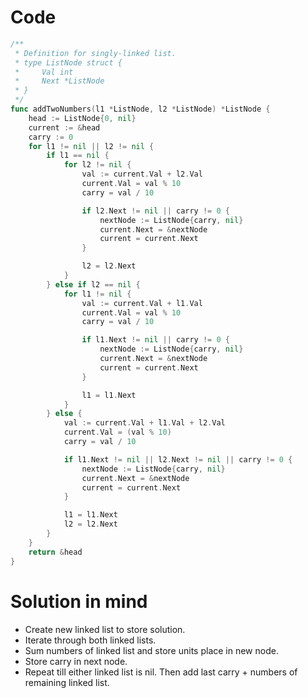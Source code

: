 Code
====

```go
/**
 * Definition for singly-linked list.
 * type ListNode struct {
 *     Val int
 *     Next *ListNode
 * }
 */
func addTwoNumbers(l1 *ListNode, l2 *ListNode) *ListNode {
	head := ListNode{0, nil}
	current := &head
	carry := 0
	for l1 != nil || l2 != nil {
		if l1 == nil {
			for l2 != nil {
				val := current.Val + l2.Val
				current.Val = val % 10
				carry = val / 10

				if l2.Next != nil || carry != 0 {
					nextNode := ListNode{carry, nil}
					current.Next = &nextNode
					current = current.Next
				}

				l2 = l2.Next
			}
		} else if l2 == nil {
			for l1 != nil {
				val := current.Val + l1.Val
				current.Val = val % 10
				carry = val / 10

				if l1.Next != nil || carry != 0 {
					nextNode := ListNode{carry, nil}
					current.Next = &nextNode
					current = current.Next
				}

				l1 = l1.Next
			}
		} else {
			val := current.Val + l1.Val + l2.Val
			current.Val = (val % 10)
			carry = val / 10

			if l1.Next != nil || l2.Next != nil || carry != 0 {
				nextNode := ListNode{carry, nil}
				current.Next = &nextNode
				current = current.Next
			}

			l1 = l1.Next
			l2 = l2.Next
		}
	}
	return &head
}
```

Solution in mind
================

-	Create new linked list to store solution.
-	Iterate through both linked lists.
-	Sum numbers of linked list and store units place in new node.
-	Store carry in next node.
-	Repeat till either linked list is nil. Then add last carry + numbers of remaining linked list.
